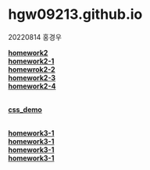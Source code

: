 # hgw09213.github.io
20220814 홍경우

[**homework2**](https://hgw09213.github.io/homeworkex.html)<br>
[**homework2-1**](https://hgw09213.github.io/homework2-1.html)<br>
[**homewrok2-2**](https://hgw09213.github.io/Table.html)<br>
[**homework2-3**](https://hgw09213.github.io/TwoColum.html)<br>
[**homework2-4**](https://hgw09213.github.io/Image.html)<br><br>

[**css_demo**](https://hgw09213.github.io/css_demo.html)<br><br>

[**homework3-1**](https://hgw09213.github.io/h1.png)<br>
[**homework3-1**](https://hgw09213.github.io/h2.png)<br>
[**homework3-1**](https://hgw09213.github.io/h3.png)<br>
[**homework3-1**](https://hgw09213.github.io/h4.png)<br>
